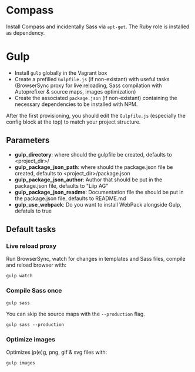 # Compass

Install Compass and incidentally Sass via `apt-get`. The Ruby role is installed as dependency.

# Gulp

* Install `gulp` globally in the Vagrant box
* Create a prefilled `Gulpfile.js` (if non-existant) with useful tasks (BrowserSync proxy for live reloading, Sass compilation with Autoprefixer & source maps, images optimization)
* Create the associated `package.json` (if non-existant) containing the necessary dependencies to be installed with NPM.

After the first provisioning, you should edit the `Gulpfile.js` (especially the config block at the top) to match your project structure.

## Parameters

* **gulp_directory**: where should the gulpfile be created, defaults to <project_dir>/
* **gulp_package_json_path**: where should the package.json file be created, defaults to <project_dir>/package.json
* **gulp_package_json_author**: Author that should be put in the package.json file, defaults to "Liip AG"
* **gulp_package_json_readme**: Documentation file the should be put in the package.json file, defaults to README.md
* **gulp_use_webpack**: Do you want to install WebPack alongside Gulp, defatuls to true

## Default tasks
### Live reload proxy

Run BrowserSync, watch for changes in templates and Sass files, compile and reload browser with:

```
gulp watch
```

### Compile Sass once

```
gulp sass
```

You can skip the source maps with the `--production` flag.

```
gulp sass --production
```

### Optimize images

Optimizes jp(e)g, png, gif & svg files with:

```
gulp images
```
